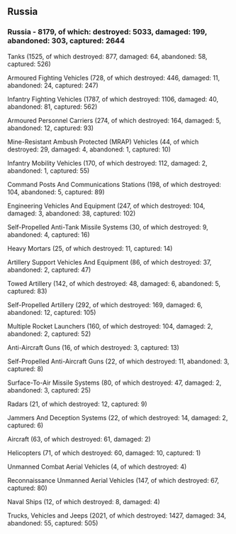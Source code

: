 
 
 ## Russia
 
 ### Russia - 8179, of which: destroyed: 5033, damaged: 199, abandoned: 303, captured: 2644

 

 

 Tanks (1525, of which destroyed: 877, damaged: 64, abandoned: 58, captured: 526)

 Armoured Fighting Vehicles (728, of which destroyed: 446, damaged: 11, abandoned: 24, captured: 247)

 Infantry Fighting Vehicles (1787, of which destroyed: 1106, damaged: 40, abandoned: 81, captured: 562)

 Armoured Personnel Carriers (274, of which destroyed: 164, damaged: 5, abandoned: 12, captured: 93)

 Mine-Resistant Ambush Protected (MRAP) Vehicles (44, of which destroyed: 29, damaged: 4, abandoned: 1, captured: 10)

 Infantry Mobility Vehicles (170, of which destroyed: 112, damaged: 2, abandoned: 1, captured: 55)

 Command Posts And Communications Stations (198, of which destroyed: 104, abandoned: 5, captured: 89)

 Engineering Vehicles And Equipment (247, of which destroyed: 104, damaged: 3, abandoned: 38, captured: 102)

 Self-Propelled Anti-Tank Missile Systems (30, of which destroyed: 9, abandoned: 4, captured: 16)

 Heavy Mortars (25, of which destroyed: 11, captured: 14)

 Artillery Support Vehicles And Equipment (86, of which destroyed: 37, abandoned: 2, captured: 47)

 Towed Artillery (142, of which destroyed: 48, damaged: 6, abandoned: 5, captured: 83)

 Self-Propelled Artillery (292, of which destroyed: 169, damaged: 6, abandoned: 12, captured: 105)

 Multiple Rocket Launchers (160, of which destroyed: 104, damaged: 2, abandoned: 2, captured: 52)

 Anti-Aircraft Guns (16, of which destroyed: 3, captured: 13)

 Self-Propelled Anti-Aircraft Guns (22, of which destroyed: 11, abandoned: 3, captured: 8)

 Surface-To-Air Missile Systems (80, of which destroyed: 47, damaged: 2, abandoned: 3, captured: 25)

 Radars (21, of which destroyed: 12, captured: 9)

 Jammers And Deception Systems (22, of which destroyed: 14, damaged: 2, captured: 6)

 Aircraft (63, of which destroyed: 61, damaged: 2)

 Helicopters (71, of which destroyed: 60, damaged: 10, captured: 1)

 Unmanned Combat Aerial Vehicles (4, of which destroyed: 4)

 Reconnaissance Unmanned Aerial Vehicles (147, of which destroyed: 67, captured: 80)

 Naval Ships (12, of which destroyed: 8, damaged: 4)

 Trucks, Vehicles and Jeeps (2021, of which destroyed: 1427, damaged: 34, abandoned: 55, captured: 505)

